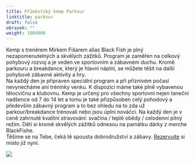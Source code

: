 ```yaml
---
title: Příměstský kemp Parkour
linktitle: parkour
draft: false
obrazek: ""
weight: 1004000
---
```

[](https://brezanek.webooker.eu/Actions/Register/121607?returnUrl=Actions&tabName=detail)Kemp s trenérem Mirkem Fišarem alias Black Fish je plný nezapomenutelných a skvělých zážitků. Program je zaměřen na  celkový  pohybový rozvoj a je  veden ve sportovním a zábavném duchu. Kromě parkouru a breakdance, který je hlavní náplní, se můžete těšit na další pohybové zábavné aktivity a hry.\
Na každý den je připraven speciální program a při příznivém počasí nevynecháme ani tréninky venku. K dispozici máme také plně vybavenou tělocvičnu a klubovnu. Kemp je určený pro všechny sportovní nejen taneční nadšence od 7 do 14 let a tomu je také přizpůsoben celý pohodový a především zábavný program a to bez ohledu na to zda už parkour/breakdance trénovali nebo jsou úplní nováčci. Na každý den je v ceně zahrnuté kvalitní stravování: svačina / teplé obědy / celodenní pitný režim. Děti si kromě skvělých zážitků odnesou na památku dárky z merche BlackFishe.\
Těšíme se na Tebe, čeká tě spousta dobrodružství a zábavy. [Rezervujte](https://brezanek.webooker.eu/Actions) si misto již nyní.

![](/assets/media/parkour_kemp.jpg)